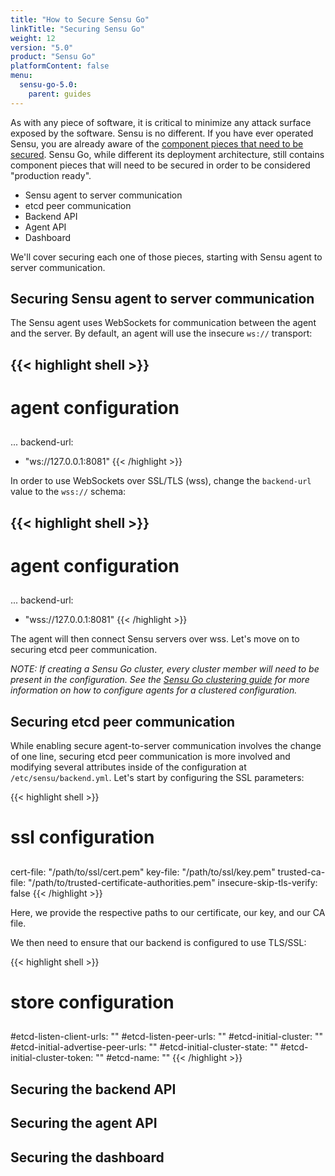 ```yaml
---
title: "How to Secure Sensu Go"
linkTitle: "Securing Sensu Go"
weight: 12
version: "5.0"
product: "Sensu Go"
platformContent: false
menu:
  sensu-go-5.0:
    parent: guides
---
```


As with any piece of software, it is critical to minimize any attack surface exposed by the software. Sensu is no different. If you have ever operated Sensu, you are already aware of the [component pieces that need to be secured][1]. Sensu Go, while different its deployment architecture, still contains component pieces that will need to be secured in order to be considered "production ready". 

* Sensu agent to server communication
* etcd peer communication
* Backend API
* Agent API
* Dashboard

We'll cover securing each one of those pieces, starting with Sensu agent to server communication.

## Securing Sensu agent to server communication

The Sensu agent uses WebSockets for communication between the agent and the server. By default, an agent will use the insecure `ws://` transport:

{{< highlight shell >}}
---
##
# agent configuration
##
...
backend-url:
  - "ws://127.0.0.1:8081"
{{< /highlight >}}

In order to use WebSockets over SSL/TLS (wss), change the `backend-url` value to the `wss://` schema:

{{< highlight shell >}}
---
##
# agent configuration
##
...
backend-url:
  - "wss://127.0.0.1:8081"
{{< /highlight >}}

The agent will then connect Sensu servers over wss. Let's move on to securing etcd peer communication.

_NOTE: If creating a Sensu Go cluster, every cluster member will need to be present in the configuration. See the [Sensu Go clustering guide][5] for more information on how to configure agents for a clustered configuration._

## Securing etcd peer communication

While enabling secure agent-to-server communication involves the change of one line, securing etcd peer communication is more involved and modifying several attributes inside of the configuration at `/etc/sensu/backend.yml`. Let's start by configuring the SSL parameters:

{{< highlight shell >}}
##
# ssl configuration
##
cert-file: "/path/to/ssl/cert.pem"
key-file: "/path/to/ssl/key.pem"
trusted-ca-file: "/path/to/trusted-certificate-authorities.pem"
insecure-skip-tls-verify: false
{{< /highlight >}}

Here, we provide the respective paths to our certificate, our key, and our CA file.

We then need to ensure that our backend is configured to use TLS/SSL:

{{< highlight shell >}}
##
# store configuration
##
#etcd-listen-client-urls: ""
#etcd-listen-peer-urls: ""
#etcd-initial-cluster: ""
#etcd-initial-advertise-peer-urls: ""
#etcd-initial-cluster-state: ""
#etcd-initial-cluster-token: ""
#etcd-name: ""
{{< /highlight >}}

## Securing the backend API

## Securing the agent API

## Securing the dashboard



<!-- LINKS -->
[1]: /sensu-core/latest/guides/securing-sensu/
[2]: https://redis.io/topics/security
[3]: /images/architecture-classic.png
[4]: /images/architecture-ce.png
[5]: ../clustering.md
